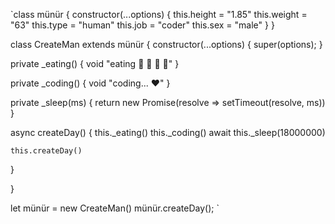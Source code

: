`class münür {
  constructor(...options) {
    this.height = "1.85"
    this.weight = "63"
    this.type = "human"
    this.job = "coder"
    this.sex = "male"
  }
}

class CreateMan extends münür {
  constructor(...options) {
    super(options);
  }
  
  private _eating() {
    void "eating 🍔 🍟 🍗 🥤"
  }
  
  private _coding() {
    void "coding... ❤️"
  }
  
  private _sleep(ms) { return new Promise(resolve => setTimeout(resolve, ms)) }
  
  async createDay() {
    this._eating()
    this._coding()
    await this._sleep(18000000)
    
    this.createDay()
  }
  
}

let münür = new CreateMan()
münür.createDay();
`
